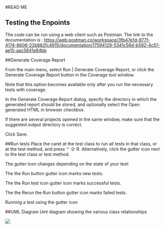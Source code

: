 #READ ME

## Testing the Enpoints
The code can be run using a web client such as Postman. The link to the documentation is :
https://web.postman.co/workspace/3fb47e1d-977f-4174-8606-22b882fc4915/documentation/17594129-5341c56d-b592-4c51-ae15-aac5841e84bb

##Generate Coverage Report

From the main menu, select Run | Generate Coverage Report, or click the Generate Coverage Report button in the Coverage tool window.

Note that this option becomes available only after you run the necessary tests with coverage.

In the Generate Coverage Report dialog, specify the directory in which the generated report should be stored, and optionally select the Open generated HTML in browser checkbox.

If there are several projects opened in the same window, make sure that the suggested output directory is correct.

Click Save.

##Run tests
Place the caret at the test class to run all tests in that class, or at the test method, and press ⌃ ⇧ R. Alternatively, click the gutter icon next to the test class or test method.

The gutter icon changes depending on the state of your test:

The the Run button gutter icon marks new tests.

The the Run test icon gutter icon marks successful tests.

The the Rerun the Run button gutter icon marks failed tests.

Running a test using the gutter icon

##UML Diagram
Uml diagram showing the various class relationships

![](../../Documents/enyata_img.png)
